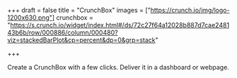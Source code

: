 +++
draft = false
title = "CrunchBox"
images = ["https://crunch.io/img/logo-1200x630.png"]
crunchbox = "https://s.crunch.io/widget/index.html#/ds/72c27f64a12028b887d7cae248143b6b/row/000886/column/000480?viz=stackedBarPlot&cp=percent&dp=0&grp=stack"

+++

Create a CrunchBox with a few clicks. Deliver it in a dashboard or webpage.
